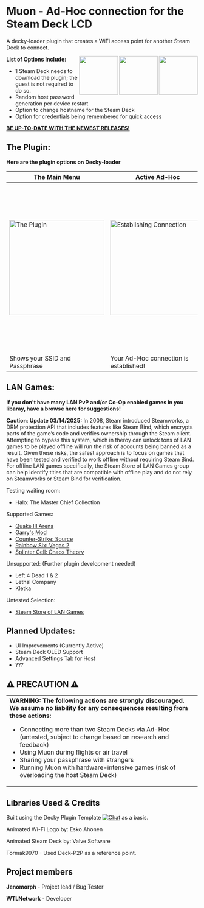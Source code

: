 # **Muon - Ad-Hoc connection for the Steam Deck LCD**

A decky-loader plugin that creates a WiFi access point for another Steam Deck to connect.

<div align="left" valign="middle">
 <picture>
   <source media="(prefers-color-scheme: dark)" srcset="https://i.redd.it/09s8h9ccq73a1.gif">
   <img align="right" src="https://i.redd.it/09s8h9ccq73a1.gif" height="102px"/>
 </picture>
<div align="left" valign="middle">
 <picture>
   <source media="(prefers-color-scheme: white)" srcset="https://assets-v2.lottiefiles.com/a/c567b756-1150-11ee-954b-b32207c2d9a1/eF6XqaqeFx.gif">
   <img align="right" src="https://assets-v2.lottiefiles.com/a/c567b756-1150-11ee-954b-b32207c2d9a1/eF6XqaqeFx.gif" height="102px"/>
 </picture>
<div align="left" valign="middle">
 <picture>
   <source media="(prefers-color-scheme: dark)" srcset="https://i.redd.it/09s8h9ccq73a1.gif">
   <img align="right" src="https://i.redd.it/09s8h9ccq73a1.gif" height="102px"/>
 </picture>
</a>

**List of Options Include:**
* 1 Steam Deck needs to download the plugin; the guest is not required to do so.
* Random host password generation per device restart
* Option to change hostname for the Steam Deck
* Option for credentials being remembered for quick access

**[BE UP-TO-DATE WITH THE NEWEST RELEASES!](https://github.com/wtlnetwork/muon/releases)**

## The Plugin:
__Here are the plugin options on Decky-loader__

| The Main Menu | Active Ad-Hoc | Wi-Fi Settings |
|------------|-------------------------|----------------|
| <img src="https://i.imgur.com/jyHkPzC.png" alt="The Plugin" width="250"/> | <img src="https://i.imgur.com/5v7GvP7.png" alt="Establishing Connection" width="250"/> | <img src="https://i.imgur.com/dQcaU20.png" alt="Wi-Fi Settings" width="443"/> |
| Shows your SSID and Passphrase | Your Ad-Hoc connection is established! | Wi-Fi Settings to change SSID, Passphrase and save Credentials |

## LAN Games:
__If you don't have many LAN PvP and/or Co-Op enabled games in you libaray, have a browse here for suggestions!__

**Caution**:
**Update 03/14/2025:** In 2008, Steam introduced Steamworks, a DRM protection API that includes features like Steam Bind, which encrypts parts of the game’s code and verifies ownership through the Steam client. Attempting to bypass this system, which in theroy can unlock tons of LAN games to be played offline will run the risk of accounts being banned as a result.
Given these risks, the safest approach is to focus on games that have been tested and verified to work offline without requiring Steam Bind. 
For offline LAN games specifically, the Steam Store of LAN Games group can help identify titles that are compatible with offline play and do not rely on Steamworks or Steam Bind for verification.

Testing waiting room:
* Halo: The Master Chief Collection

Supported Games: 
* [Quake III Arena](https://store.steampowered.com/app/2200/Quake_III_Arena/)
* [Garry's Mod](https://store.steampowered.com/app/4000/Garrys_Mod/)
* [Counter-Strike: Source](https://store.steampowered.com/app/240/CounterStrike_Source/)
* [Rainbow Six: Vegas 2](https://store.steampowered.com/app/15120/Tom_Clancys_Rainbow_Six_Vegas_2/)
* [Splinter Cell: Chaos Theory](https://store.steampowered.com/app/13570/Tom_Clancys_Splinter_Cell_Chaos_Theory/)

Unsupported: (Further plugin development needed)
* Left 4 Dead 1 & 2
* Lethal Company
* Kletka

Untested Selection:
* [Steam Store of LAN Games](https://store.steampowered.com/curator/44868483-Games-for-LAN-%2528Local-Area-Network%2529/)

## Planned Updates:

* UI Improvements (Currently Active)
* Steam Deck OLED Support
* Advanced Settings Tab for Host
* ???

<h2 align="left">⚠️ PRECAUTION ⚠️</h2>

<table>
  <tr>
    <td>
      <strong>WARNING: The following actions are strongly discouraged. We assume no liability for any consequences resulting from these actions:</strong>
      <ul>
        <li>Connecting more than two Steam Decks via Ad-Hoc (untested, subject to change based on research and feedback)</li>
        <li>Using Muon during flights or air travel</li>
        <li>Sharing your passphrase with strangers</li>
        <li>Running Muon with hardware-intensive games (risk of overloading the host Steam Deck)</li>
      </ul>
    </td>
  </tr>
</table>


## Libraries Used & Credits
Built using the Decky Plugin Template [![Chat](https://img.shields.io/badge/chat-on%20discord-7289da.svg)](https://deckbrew.xyz/discord) as a basis.

Animated Wi-Fi Logo by: Esko Ahonen

Animated Steam Deck by: Valve Software

Tormak9970 - Used Deck-P2P as a reference point.


## Project members
**Jenomorph** - Project lead / Bug Tester

**WTLNetwork** - Developer

